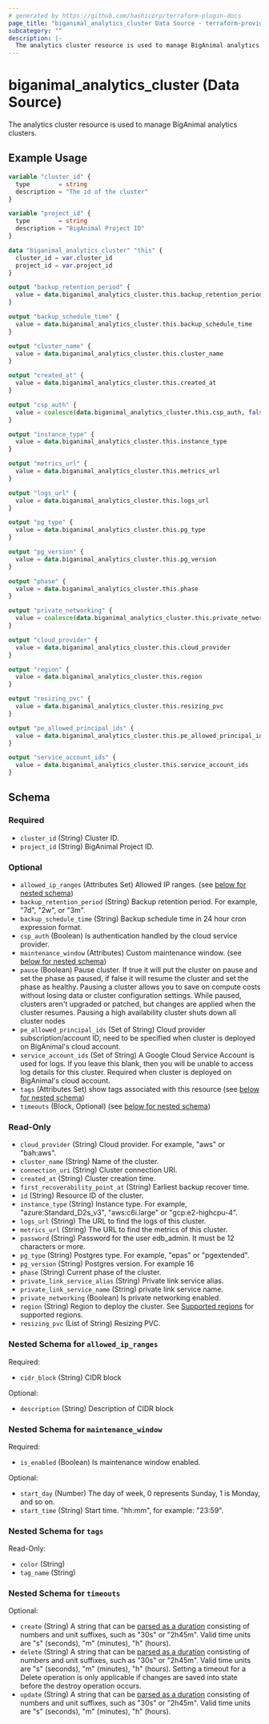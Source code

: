 ```yaml
---
# generated by https://github.com/hashicorp/terraform-plugin-docs
page_title: "biganimal_analytics_cluster Data Source - terraform-provider-biganimal"
subcategory: ""
description: |-
  The analytics cluster resource is used to manage BigAnimal analytics clusters.
---
```


# biganimal_analytics_cluster (Data Source)

The analytics cluster resource is used to manage BigAnimal analytics clusters.

## Example Usage

```terraform
variable "cluster_id" {
  type        = string
  description = "The id of the cluster"
}

variable "project_id" {
  type        = string
  description = "BigAnimal Project ID"
}

data "biganimal_analytics_cluster" "this" {
  cluster_id = var.cluster_id
  project_id = var.project_id
}

output "backup_retention_period" {
  value = data.biganimal_analytics_cluster.this.backup_retention_period
}

output "backup_schedule_time" {
  value = data.biganimal_analytics_cluster.this.backup_schedule_time
}

output "cluster_name" {
  value = data.biganimal_analytics_cluster.this.cluster_name
}

output "created_at" {
  value = data.biganimal_analytics_cluster.this.created_at
}

output "csp_auth" {
  value = coalesce(data.biganimal_analytics_cluster.this.csp_auth, false)
}

output "instance_type" {
  value = data.biganimal_analytics_cluster.this.instance_type
}

output "metrics_url" {
  value = data.biganimal_analytics_cluster.this.metrics_url
}

output "logs_url" {
  value = data.biganimal_analytics_cluster.this.logs_url
}

output "pg_type" {
  value = data.biganimal_analytics_cluster.this.pg_type
}

output "pg_version" {
  value = data.biganimal_analytics_cluster.this.pg_version
}

output "phase" {
  value = data.biganimal_analytics_cluster.this.phase
}

output "private_networking" {
  value = coalesce(data.biganimal_analytics_cluster.this.private_networking, false)
}

output "cloud_provider" {
  value = data.biganimal_analytics_cluster.this.cloud_provider
}

output "region" {
  value = data.biganimal_analytics_cluster.this.region
}

output "resizing_pvc" {
  value = data.biganimal_analytics_cluster.this.resizing_pvc
}

output "pe_allowed_principal_ids" {
  value = data.biganimal_analytics_cluster.this.pe_allowed_principal_ids
}

output "service_account_ids" {
  value = data.biganimal_analytics_cluster.this.service_account_ids
}
```

<!-- schema generated by tfplugindocs -->
## Schema

### Required

- `cluster_id` (String) Cluster ID.
- `project_id` (String) BigAnimal Project ID.

### Optional

- `allowed_ip_ranges` (Attributes Set) Allowed IP ranges. (see [below for nested schema](#nestedatt--allowed_ip_ranges))
- `backup_retention_period` (String) Backup retention period. For example, "7d", "2w", or "3m".
- `backup_schedule_time` (String) Backup schedule time in 24 hour cron expression format.
- `csp_auth` (Boolean) Is authentication handled by the cloud service provider.
- `maintenance_window` (Attributes) Custom maintenance window. (see [below for nested schema](#nestedatt--maintenance_window))
- `pause` (Boolean) Pause cluster. If true it will put the cluster on pause and set the phase as paused, if false it will resume the cluster and set the phase as healthy. Pausing a cluster allows you to save on compute costs without losing data or cluster configuration settings. While paused, clusters aren't upgraded or patched, but changes are applied when the cluster resumes. Pausing a high availability cluster shuts down all cluster nodes
- `pe_allowed_principal_ids` (Set of String) Cloud provider subscription/account ID, need to be specified when cluster is deployed on BigAnimal's cloud account.
- `service_account_ids` (Set of String) A Google Cloud Service Account is used for logs. If you leave this blank, then you will be unable to access log details for this cluster. Required when cluster is deployed on BigAnimal's cloud account.
- `tags` (Attributes Set) show tags associated with this resource (see [below for nested schema](#nestedatt--tags))
- `timeouts` (Block, Optional) (see [below for nested schema](#nestedblock--timeouts))

### Read-Only

- `cloud_provider` (String) Cloud provider. For example, "aws" or "bah:aws".
- `cluster_name` (String) Name of the cluster.
- `connection_uri` (String) Cluster connection URI.
- `created_at` (String) Cluster creation time.
- `first_recoverability_point_at` (String) Earliest backup recover time.
- `id` (String) Resource ID of the cluster.
- `instance_type` (String) Instance type. For example, "azure:Standard_D2s_v3", "aws:c6i.large" or "gcp:e2-highcpu-4".
- `logs_url` (String) The URL to find the logs of this cluster.
- `metrics_url` (String) The URL to find the metrics of this cluster.
- `password` (String) Password for the user edb_admin. It must be 12 characters or more.
- `pg_type` (String) Postgres type. For example, "epas" or "pgextended".
- `pg_version` (String) Postgres version. For example 16
- `phase` (String) Current phase of the cluster.
- `private_link_service_alias` (String) Private link service alias.
- `private_link_service_name` (String) private link service name.
- `private_networking` (Boolean) Is private networking enabled.
- `region` (String) Region to deploy the cluster. See [Supported regions](https://www.enterprisedb.com/docs/biganimal/latest/overview/03a_region_support/) for supported regions.
- `resizing_pvc` (List of String) Resizing PVC.

<a id="nestedatt--allowed_ip_ranges"></a>
### Nested Schema for `allowed_ip_ranges`

Required:

- `cidr_block` (String) CIDR block

Optional:

- `description` (String) Description of CIDR block


<a id="nestedatt--maintenance_window"></a>
### Nested Schema for `maintenance_window`

Required:

- `is_enabled` (Boolean) Is maintenance window enabled.

Optional:

- `start_day` (Number) The day of week, 0 represents Sunday, 1 is Monday, and so on.
- `start_time` (String) Start time. "hh:mm", for example: "23:59".


<a id="nestedatt--tags"></a>
### Nested Schema for `tags`

Read-Only:

- `color` (String)
- `tag_name` (String)


<a id="nestedblock--timeouts"></a>
### Nested Schema for `timeouts`

Optional:

- `create` (String) A string that can be [parsed as a duration](https://pkg.go.dev/time#ParseDuration) consisting of numbers and unit suffixes, such as "30s" or "2h45m". Valid time units are "s" (seconds), "m" (minutes), "h" (hours).
- `delete` (String) A string that can be [parsed as a duration](https://pkg.go.dev/time#ParseDuration) consisting of numbers and unit suffixes, such as "30s" or "2h45m". Valid time units are "s" (seconds), "m" (minutes), "h" (hours). Setting a timeout for a Delete operation is only applicable if changes are saved into state before the destroy operation occurs.
- `update` (String) A string that can be [parsed as a duration](https://pkg.go.dev/time#ParseDuration) consisting of numbers and unit suffixes, such as "30s" or "2h45m". Valid time units are "s" (seconds), "m" (minutes), "h" (hours).
